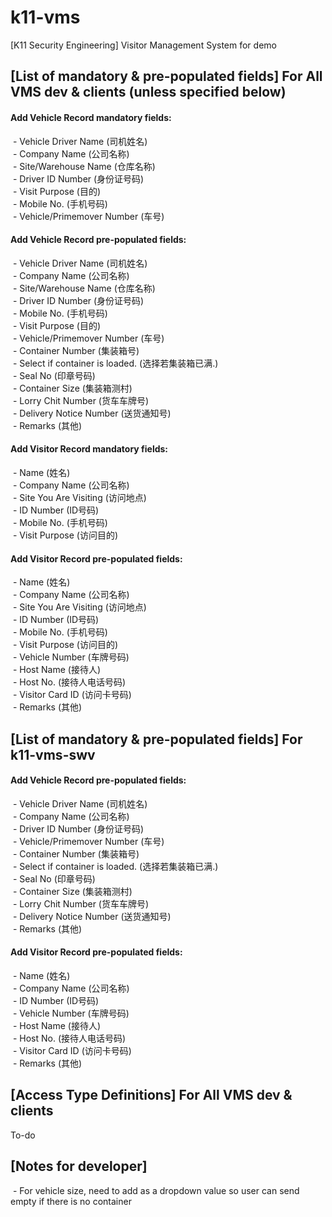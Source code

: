 # k11-vms
[K11 Security Engineering] Visitor Management System for demo 

## [List of mandatory & pre-populated fields] For All VMS dev & clients (unless specified below)
#### Add Vehicle Record mandatory fields: <br/>
&nbsp;- Vehicle Driver Name (司机姓名) <br/>
&nbsp;- Company Name (公司名称) <br/>
&nbsp;- Site/Warehouse Name (仓库名称) <br/>
&nbsp;- Driver ID Number (身份证号码) <br/>
&nbsp;- Visit Purpose (目的) <br/>
&nbsp;- Mobile No. (手机号码) <br/>
&nbsp;- Vehicle/Primemover Number (车号) <br/>

#### Add Vehicle Record pre-populated fields: <br/>
&nbsp;- Vehicle Driver Name (司机姓名) <br/>
&nbsp;- Company Name (公司名称) <br/>
&nbsp;- Site/Warehouse Name (仓库名称) <br/>
&nbsp;- Driver ID Number (身份证号码) <br/>
&nbsp;- Mobile No. (手机号码) <br/>
&nbsp;- Visit Purpose (目的) <br/>
&nbsp;- Vehicle/Primemover Number (车号) <br/>
&nbsp;- Container Number (集装箱号) <br/>
&nbsp;- Select if container is loaded. (选择若集装箱已满.) <br/>
&nbsp;- Seal No (印章号码) <br/>
&nbsp;- Container Size (集装箱测村) <br/>
&nbsp;- Lorry Chit Number (货车车牌号) <br/>
&nbsp;- Delivery Notice Number (送货通知号) <br/>
&nbsp;- Remarks (其他) <br/>

#### Add Visitor Record mandatory fields: <br/>
&nbsp;- Name (姓名) <br/>
&nbsp;- Company Name (公司名称) <br/>
&nbsp;- Site You Are Visiting (访问地点) <br/>
&nbsp;- ID Number (ID号码) <br/>
&nbsp;- Mobile No. (手机号码) <br/>
&nbsp;- Visit Purpose (访问目的) <br/>

#### Add Visitor Record pre-populated fields: <br/>
&nbsp;- Name (姓名) <br/>
&nbsp;- Company Name (公司名称) <br/>
&nbsp;- Site You Are Visiting (访问地点) <br/>
&nbsp;- ID Number (ID号码) <br/>
&nbsp;- Mobile No. (手机号码) <br/>
&nbsp;- Visit Purpose (访问目的) <br/>
&nbsp;- Vehicle Number (车牌号码) <br/>
&nbsp;- Host Name (接待人) <br/>
&nbsp;- Host No. (接待人电话号码) <br/>
&nbsp;- Visitor Card ID (访问卡号码) <br/>
&nbsp;- Remarks (其他) <br/>

## [List of mandatory & pre-populated fields] For k11-vms-swv
#### Add Vehicle Record pre-populated fields: <br/>
&nbsp;- Vehicle Driver Name (司机姓名) <br/>
&nbsp;- Company Name (公司名称) <br/>
&nbsp;- Driver ID Number (身份证号码) <br/>
&nbsp;- Vehicle/Primemover Number (车号) <br/>
&nbsp;- Container Number (集装箱号) <br/>
&nbsp;- Select if container is loaded. (选择若集装箱已满.) <br/>
&nbsp;- Seal No (印章号码) <br/>
&nbsp;- Container Size (集装箱测村) <br/>
&nbsp;- Lorry Chit Number (货车车牌号) <br/>
&nbsp;- Delivery Notice Number (送货通知号) <br/>
&nbsp;- Remarks (其他) <br/>

#### Add Visitor Record pre-populated fields: <br/>
&nbsp;- Name (姓名) <br/>
&nbsp;- Company Name (公司名称) <br/>
&nbsp;- ID Number (ID号码) <br/>
&nbsp;- Vehicle Number (车牌号码) <br/>
&nbsp;- Host Name (接待人) <br/>
&nbsp;- Host No. (接待人电话号码) <br/>
&nbsp;- Visitor Card ID (访问卡号码) <br/>
&nbsp;- Remarks (其他) <br/>

## [Access Type Definitions] For All VMS dev & clients 
To-do

## [Notes for developer]
&nbsp;- For vehicle size, need to add <empty> as a dropdown value so user can send empty if there is no container <br/>
















